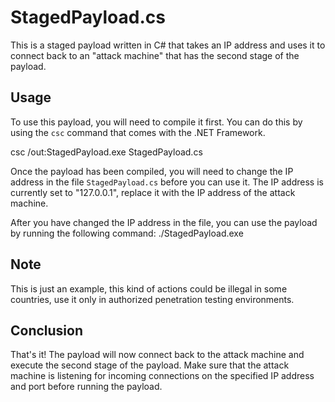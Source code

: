 # StagedPayload.cs

This is a staged payload written in C# that takes an IP address and uses it to connect back to an "attack machine" that has the second stage of the payload.

## Usage

To use this payload, you will need to compile it first. You can do this by using the `csc` command that comes with the .NET Framework.

csc /out:StagedPayload.exe StagedPayload.cs

Once the payload has been compiled, you will need to change the IP address in the file `StagedPayload.cs` before you can use it. The IP address is currently set to "127.0.0.1", replace it with the IP address of the attack machine. 

After you have changed the IP address in the file, you can use the payload by running the following command:
./StagedPayload.exe

## Note
This is just an example, this kind of actions could be illegal in some countries, use it only in authorized penetration testing environments.

## Conclusion

That's it! The payload will now connect back to the attack machine and execute the second stage of the payload. Make sure that the attack machine is listening for incoming connections on the specified IP address and port before running the payload.
